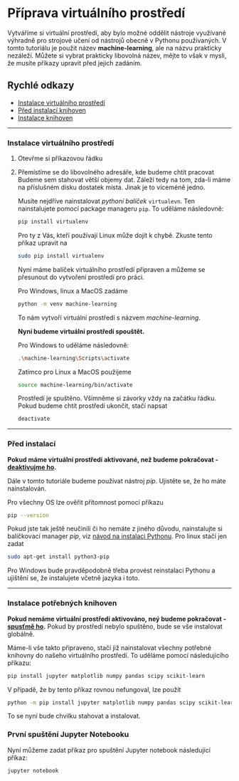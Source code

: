 # Příprava virtuálního prostředí

Vytváříme si virtuální prostředí, aby bylo možné oddělit nástroje využívané výhradně pro strojové učení od nástrojů obecně v Pythonu používaných. V tomto tutoriálu je použit název **machine-learning**, ale na názvu prakticky nezáleží. Můžete si vybrat prakticky libovolná název, mějte to však v mysli, že musíte příkazy upravit před jejich zadáním.


Rychlé odkazy
---

- [Instalace virtuálního prostředí](#venv)
- [Před instalací knihoven](#pip)
- [Instalace knihoven](#libs)

---

### Instalace virtuálního prostředí <a name="venv"></a>

1. Otevřme si příkazovou řádku
2. Přemístíme se do libovolného adresáře, kde budeme chtít pracovat
    Budeme sem stahovat větší objemy dat. Záleží tedy na tom, zda-li máme na příslušném disku dostatek místa. Jinak je to víceméně jedno.
    
    Musíte nejdříve nainstalovat *pythoní balíček* `virtualevn`. Ten nainstalujete pomocí package manageru `pip`. To uděláme následovně:
    
    ```bash
    pip install virtualenv
    ```
    
    Pro ty z Vás, kteří používají Linux může dojít k chybě. Zkuste tento příkaz upravit na
    
    ```bash
    sudo pip install virtualenv
    ```

    Nyní máme balíček virtuálního prostředí připraven a můžeme se přesunout do vytvoření prostředí pro práci.
    
    
    Pro Windows, linux a MacOS zadáme
    
    ```bash
    python -m venv machine-learning
    ```
    
    To nám vytvoří virtuální prostředí s názvem *machine-learning*. 
    
    **Nyní budeme virtuální prostředí spouštět.**<a name="start-venv"></a>
    
    Pro Windows to uděláme následovně:
    
    ```bash
    .\machine-learning\Scripts\activate
    ```
    
    Zatímco pro Linux a MacOS použijeme
    
    ```bash
    source machine-learning/bin/activate
    ```
    
    Prostředí je spuštěno. Všimněme si závorky vždy na začátku řádku. Pokud budeme chtít prostředí ukončit, stačí napsat <a name="end-venv"></a>
 
    ```bash
    deactivate
    ```

---

### Před instalací <a name="pip"></a>

**Pokud máme virtuální prostředí aktivované, než budeme pokračovat - [deaktivujme ho](#end-venv).**

Dále v tomto tutoriále budeme používat nástroj *pip*. Ujistěte se, že ho máte nainstalován. 

Pro všechny OS lze ověřit přítomnost pomocí příkazu

```bash
pip --version
```

Pokud jste tak ještě neučinili či ho nemáte z jiného důvodu, nainstalujte si balíčkovací manager *pip*, viz [návod na instalaci Pythonu](https://github.com/vojtechpavlu/machine-learning/blob/prep_python-install/python-install/README.md). Pro linux stačí jen zadat

```bash
sudo apt-get install python3-pip
```

Pro Windows bude pravděpodobně třeba provést reinstalaci Pythonu a ujištění se, že instalujete včetně jazyka i toto.

---

### Instalace potřebných knihoven <a name="libs"></a>

**Pokud nemáme virtuální prostředí aktivováno, neý budeme pokračovat - [spusťmě ho](#start-venv).** Pokud by prostředí nebylo spuštěno, bude se vše instalovat globálně.

Máme-li vše takto připraveno, stačí již nainstalovat všechny potřebné knihovny do našeho virtuálního prostředí. To uděláme pomocí následujícího příkazu:

```bash
pip install jupyter matplotlib numpy pandas scipy scikit-learn
```

V případě, že by tento příkaz rovnou nefungoval, lze použít

```bash
python -m pip install jupyter matplotlib numpy pandas scipy scikit-learn
```

To se nyní bude chvilku stahovat a instalovat.


### První spuštění Jupyter Notebooku

Nyní můžeme zadat příkaz pro spuštění Jupyter notebook následující příkaz:

```bash
jupyter notebook
```




 
